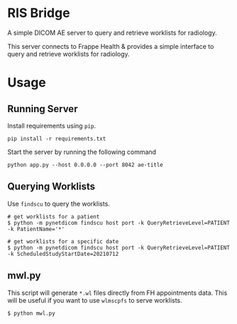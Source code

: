 RIS Bridge
============

A simple DICOM AE server to query and retrieve worklists for radiology.

This server connects to Frappe Health & provides a simple interface to query and retrieve worklists for radiology.

Usage
======

Running Server
----------------

Install requirements using `pip`.

    pip install -r requirements.txt


Start the server by running the following command

    python app.py --host 0.0.0.0 --port 8042 ae-title


Querying Worklists
---------------------

Use `findscu` to query the worklists.

    # get worklists for a patient
    $ python -m pynetdicom findscu host port -k QueryRetrieveLevel=PATIENT -k PatientName='*'

    # get worklists for a specific date
    $ python -m pynetdicom findscu host port -k QueryRetrieveLevel=PATIENT -k ScheduledStudyStartDate=20210712


mwl.py
--------

This script will generate `*.wl` files directly from FH appointments data. This will be useful if you want to use `wlmscpfs` to serve worklists.

    $ python mwl.py